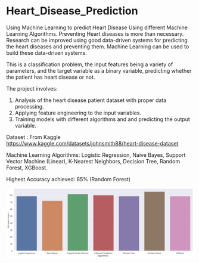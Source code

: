 # Heart_Disease_Prediction
Using Machine Learning to predict Heart Disease Using different Machine Learning Algorithms.
Preventing Heart diseases is more than necessary. Research can be improved using good data-driven systems for predicting the heart diseases and preventing them. Machine Learning can be used to build these data-driven systems.

This is a classification problem, the input features being a variety of parameters, and the target variable as a binary variable, predicting whether the patient has heart disease or not.

The project involves: 
1. Analysis of the heart disease patient dataset with proper data processing.
2. Applying feature engineering to the input variables.
3. Training models with different algorithms and and predicting the output variable.

Dataset : From Kaggle https://www.kaggle.com/datasets/johnsmith88/heart-disease-dataset

Machine Learning Algorithms:
Logistic Regression,
Naive Bayes,
Support Vector Machine (Linear),
K-Nearest Neighbors,
Decision Tree,
Random Forest,
XGBoost.

Highest Accuracy achieved: 85% (Random Forest)

![alt text](https://github.com/souravcy/Heart_Disease_Prediction/blob/main/output.png?raw=true)